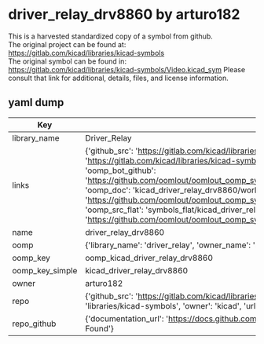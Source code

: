 # driver_relay_drv8860 by arturo182  
This is a harvested standardized copy of a symbol from github.  
The original project can be found at:  
https://gitlab.com/kicad/libraries/kicad-symbols  
The original symbol can be found in:
https://gitlab.com/kicad/libraries/kicad-symbols/Video.kicad_sym
Please consult that link for additional, details, files, and license information.  
## yaml dump  
| Key | Value |  
| --- | --- |  
| library_name | Driver_Relay |  
| links | {'github_src': 'https://gitlab.com/kicad/libraries/kicad-symbols/Video.kicad_sym', 'github_src_repo': 'https://gitlab.com/kicad/libraries/kicad-symbols', 'oomp_bot': 'kicad_driver_relay_drv8860/working', 'oomp_bot_github': 'https://github.com/oomlout/oomlout_oomp_symbol_bot/tree/main/kicad_driver_relay_drv8860/working', 'oomp_doc': 'kicad_driver_relay_drv8860/working', 'oomp_doc_github': 'https://github.com/oomlout/oomlout_oomp_symbol_doc/tree/main/kicad_driver_relay_drv8860/working', 'oomp_src_flat': 'symbols_flat/kicad_driver_relay_drv8860/working', 'oomp_src_flat_github': 'https://github.com/oomlout/oomlout_oomp_symbol_src/tree/main/kicad_driver_relay_drv8860/working'} |  
| name | driver_relay_drv8860 |  
| oomp | {'library_name': 'driver_relay', 'owner_name': 'kicad', 'symbol_name': 'driver_relay_drv8860'} |  
| oomp_key | oomp_kicad_driver_relay_drv8860 |  
| oomp_key_simple | kicad_driver_relay_drv8860 |  
| owner | arturo182 |  
| repo | {'github_src': 'https://gitlab.com/kicad/libraries/kicad-symbols/Video.kicad_sym', 'name': 'libraries/kicad-symbols', 'owner': 'kicad', 'url': 'https://gitlab.com/kicad/libraries/kicad-symbols'} |  
| repo_github | {'documentation_url': 'https://docs.github.com/rest/repos/repos#get-a-repository', 'message': 'Not Found'} |  

